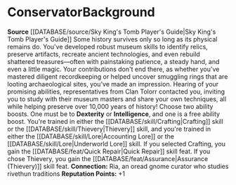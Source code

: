 ﻿---
id: '389'
name: Conservator
source: '[[DATABASE/source/Sky King''s Tomb Player''s Guide|Sky King''s Tomb Player''s
  Guide]]'

---
# Conservator<span class="item-type">Background</span>

**Source** [[DATABASE/source/Sky King's Tomb Player's Guide|Sky King's Tomb Player's Guide]]
Some history survives only so long as its physical remains do. You've developed robust museum skills to identify relics, preserve artifacts, recreate ancient technologies, and even rebuild shattered treasures—often with painstaking patience, a steady hand, and even a little magic. Your contributions don't end there, as whether you've mastered diligent recordkeeping or helped uncover smuggling rings that are looting archaeological sites, you've made an impression. Hearing of your promising abilities, representatives from Clan Tolorr contacted you, inviting you to study with their museum masters and share your own techniques, all while helping preserve over 10,000 years of history!
 Choose two ability boosts. One must be to **Dexterity** or **Intelligence**, and one is a free ability boost.
 You're trained in either the [[DATABASE/skill/Crafting|Crafting]] skill or the [[DATABASE/skill/Thievery|Thievery]] skill, and you're trained in either the [[DATABASE/skill/Lore|Accounting Lore]] or the [[DATABASE/skill/Lore|Underworld Lore]] skill. If you selected Crafting, you gain the [[DATABASE/feat/Quick Repair|Quick Repair]] skill feat. If you chose Thievery, you gain the [[DATABASE/feat/Assurance|Assurance (Thievery)]] skill feat.
 **Connection:** Ria, an oread gnome curator who studies rivethun traditions
 **Reputation Points:** +1